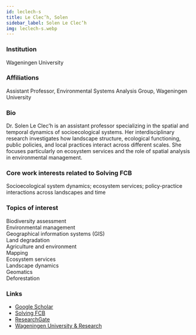 ```yaml
---
id: leclech-s
title: Le Clec’h, Solen
sidebar_label: Solen Le Clec’h
img: leclech-s.webp
---
```


### Institution

Wageningen University

### Affiliations

Assistant Professor, Environmental Systems Analysis Group, Wageningen University

### Bio

Dr. Solen Le Clec’h is an assistant professor specializing in the spatial and temporal dynamics of socioecological systems. Her interdisciplinary research investigates how landscape structure, ecological functioning, public policies, and local practices interact across different scales. She focuses particularly on ecosystem services and the role of spatial analysis in environmental management.

### Core work interests related to Solving FCB

Socioecological system dynamics; ecosystem services; policy-practice interactions across landscapes and time

### Topics of interest

Biodiversity assessment  
Environmental management  
Geographical information systems (GIS)  
Land degradation  
Agriculture and environment  
Mapping  
Ecosystem services  
Landscape dynamics  
Geomatics  
Deforestation

### Links
- [Google Scholar](https://scholar.google.com/citations?user=_AtFw48AAAAJ)
- [Solving FCB](https://solvingfcb.org/people/dr-solen-le-clech/)
- [ResearchGate](https://www.researchgate.net/profile/Solen-Le-Clech)
- [Wageningen University & Research](https://www.wur.nl/en/persons/solen-sc-le-clech.htm)